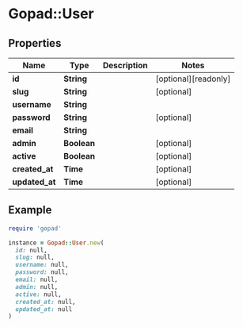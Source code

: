 # Gopad::User

## Properties

| Name | Type | Description | Notes |
| ---- | ---- | ----------- | ----- |
| **id** | **String** |  | [optional][readonly] |
| **slug** | **String** |  | [optional] |
| **username** | **String** |  |  |
| **password** | **String** |  | [optional] |
| **email** | **String** |  |  |
| **admin** | **Boolean** |  | [optional] |
| **active** | **Boolean** |  | [optional] |
| **created_at** | **Time** |  | [optional] |
| **updated_at** | **Time** |  | [optional] |

## Example

```ruby
require 'gopad'

instance = Gopad::User.new(
  id: null,
  slug: null,
  username: null,
  password: null,
  email: null,
  admin: null,
  active: null,
  created_at: null,
  updated_at: null
)
```

